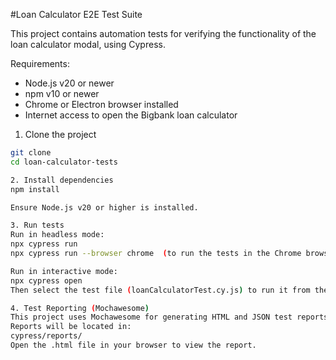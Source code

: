 #Loan Calculator E2E Test Suite

This project contains automation tests for verifying the functionality of the loan calculator modal, using Cypress.

Requirements:
* Node.js v20 or newer
* npm v10 or newer
* Chrome or Electron browser installed
* Internet access to open the Bigbank loan calculator

1. Clone the project
```bash
git clone 
cd loan-calculator-tests

2. Install dependencies
npm install

Ensure Node.js v20 or higher is installed.

3. Run tests
Run in headless mode:
npx cypress run
npx cypress run --browser chrome  (to run the tests in the Chrome browser)

Run in interactive mode:
npx cypress open
Then select the test file (loanCalculatorTest.cy.js) to run it from the Cypress UI

4. Test Reporting (Mochawesome)
This project uses Mochawesome for generating HTML and JSON test reports. Mochawesome is already a dev dependency. After npm install, it works out of the box.
Reports will be located in:
cypress/reports/
Open the .html file in your browser to view the report.
